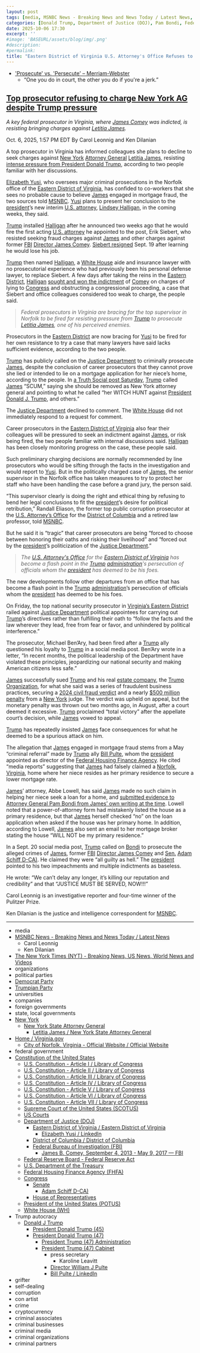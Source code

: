 ```yaml
---
layout: post
tags: [media, MSNBC News - Breaking News and News Today / Latest News, Carol Leonnig, Ken Dilanian, The New York Times (NYT) - Breaking News US News World News and Videos, organizations, political parties, Democrat Party, Trumpian Party, universities, companies, foreign governments, state local governments, New York, New York State Attorney General, Letitia James / New York State Attorney General, Home / Virginia.gov, City of Norfolk Virginia - Official Website / Official Website, federal government, Constitution of the United States, U.S. Constitution - Article I / Library of Congress, U.S. Constitution - Article II / Library of Congress, U.S. Constitution - Article III / Library of Congress, U.S. Constitution - Article IV / Library of Congress, U.S. Constitution - Article V / Library of Congress, U.S. Constitution - Article VI / Library of Congress, U.S. Constitution - Article VII / Library of Congress, Supreme Court of the United States (SCOTUS), US Courts, Department of Justice (DOJ), Eastern District of Virginia / Eastern District of Virginia, Elizabeth Yusi / LinkedIn, District of Columbia / District of Columbia, Federal Bureau of Investigation (FBI), James B. Comey September 4 2013 - May 9 2017 — FBI, Federal Reserve Board - Federal Reserve Act, U.S. Department of the Treasury, Federal Housing Finance Agency (FHFA), Congress, Senate, Adam Schiff D-CA), House of Representatives, President of the United States (POTUS), White House (WH), Trump autocracy, Donald J Trump, President Donald Trump (45), President Donald Trump (47), President Trump (47) Administration, President Trump (47) Cabinet, press secretary, Karoline Leavitt, Director William J Pulte, Bill Pulte / LinkedIn, grifter, self-dealing, corruption, con artist, crime, cryptocurrency, criminal associates, criminal businesses, criminal media, criminal organizations, criminal partners]
categories: [Donald Trump, Department of Justice (DOJ), Pam Bondi, Federal Housing Finance Agency (FHFA), Bill Pulte, New York Attorney General, Letitia James, mortgage fraud, weaponization, persecution]
date: 2025-10-06 17:30
excerpt: ''
#image: 'BASEURL/assets/blog/img/.png'
#description:
#permalink:
title: "Eastern District of Virginia U.S. Attorney's Office Refuses to Indict New York Attorney General Letitia James for Mortgage Fraud"
---
```


- ['Prosecute' vs. 'Persecute' – Merriam-Webster](https://www.merriam-webster.com/grammar/prosecuted-vs-persecuted-usage)
    - “One you do in court, the other you do if you're a jerk.”

## [Top prosecutor refusing to charge New York AG despite Trump pressure](https://www.msnbc.com/msnbc/news/top-prosecutor-trump-pressure-charge-new-york-ag-rcna235922)

*A key federal prosecutor in Virginia, where [James Comey](https://www.fbi.gov/history/directors/james-b-comey/) was indicted, is resisting bringing charges against [Letitia James](https://ag.ny.gov/about/meet-letitia-james).*

Oct. 6, 2025, 1:57 PM EDT
By Carol Leonnig and Ken Dilanian

A top prosecutor in Virginia has informed colleagues she plans to decline to seek charges against [New York](https://www.ny.gov/) [Attorney General](https://ag.ny.gov/) [Letitia James](https://ag.ny.gov/about/meet-letitia-james), resisting [intense pressure from President Donald Trump](https://www.msnbc.com/opinion/msnbc-opinion/donald-trump-letitia-james-subpoenas-rcna224310), according to two people familiar with her discussions.

[Elizabeth Yusi](https://www.linkedin.com/in/elizabeth-yusi-198025a3/), who oversees major criminal prosecutions in the Norfolk office of the [Eastern District of Virginia](https://www.justice.gov/usao-edva/), has confided to co-workers that she sees no probable cause to believe [James](https://ag.ny.gov/about/meet-letitia-james) engaged in mortgage fraud, the two sources told [MSNBC](https://www.msnbc.com/). [Yusi](https://www.linkedin.com/in/elizabeth-yusi-198025a3/) plans to present her conclusion to the [president](https://www.whitehouse.gov/)’s new interim [U.S. attorney](https://www.justice.gov/), [Lindsey Halligan](https://www.justice.gov/usao-edva/), in the coming weeks, they said.

[Trump](https://www.donaldjtrump.com/) installed [Halligan](https://www.justice.gov/usao-edva/) after he announced two weeks ago that he would fire the first acting [U.S. attorney](https://www.justice.gov/) he appointed to the post, Erik Siebert, who resisted seeking fraud charges against [James](https://ag.ny.gov/about/meet-letitia-james) and other charges against former [FBI](https://www.fbi.gov/) [Director James Comey](https://www.fbi.gov/history/directors/james-b-comey/). [Siebert resigned](https://www.msnbc.com/msnbc/watch/breaking-u-s-attorney-to-resign-amid-pressure-from-trump-admin-to-indict-new-york-ag-james-247982661865) Sept. 19 after learning he would lose his job.

[Trump](https://www.donaldjtrump.com/) then named [Halligan](https://www.justice.gov/usao-edva/), a [White House](https://www.whitehouse.gov/) aide and insurance lawyer with no prosecutorial experience who had previously been his personal defense lawyer, to replace Siebert. A few days after taking the reins in the [Eastern District](https://www.justice.gov/usao-edva/), [Halligan](https://www.justice.gov/usao-edva/) [sought and won the indictment](https://www.msnbc.com/msnbc/news/james-comey-indictment-congress-fbi-director-rcna233691) of [Comey](https://www.fbi.gov/history/directors/james-b-comey/) on charges of lying to [Congress](https://www.congress.gov/) and obstructing a congressional proceeding, a case that Siebert and office colleagues considered too weak to charge, the people said.

> *Federal prosecutors in Virginia are bracing for the top supervisor in Norfolk to be fired for resisting pressure from [Trump](https://www.donaldjtrump.com/) to prosecute [Letitia James](https://ag.ny.gov/about/meet-letitia-james), one of his perceived enemies.*

Prosecutors in the [Eastern District](https://www.justice.gov/usao-edva/) are now bracing for [Yusi](https://www.linkedin.com/in/elizabeth-yusi-198025a3/) to be fired for her own resistance to try a case that many lawyers have said lacks sufficient evidence, according to the two people.

[Trump](https://www.donaldjtrump.com/) has publicly called on the [Justice Department](https://www.justice.gov/) to criminally prosecute [James](https://ag.ny.gov/about/meet-letitia-james), despite the conclusion of career prosecutors that they cannot prove she lied or intended to lie on a mortgage application for her niece’s home, according to the people. In [a Truth Social post Saturday](https://truthsocial.com/@realDonaldTrump](https://www.donaldjtrump.com/)/posts/115317676598981431), [Trump](https://www.donaldjtrump.com/) called [James](https://ag.ny.gov/about/meet-letitia-james) “SCUM,” saying she should be removed as New York attorney general and pointing to what he called “her WITCH HUNT against [President](https://www.whitehouse.gov/) [Donald J. Trump](https://www.donaldjtrump.com/), and others.”

The [Justice Department](https://www.justice.gov/) declined to comment. The [White House](https://www.whitehouse.gov/) did not immediately respond to a request for comment.

Career prosecutors in the [Eastern District of Virginia](https://www.justice.gov/usao-edva/) also fear their colleagues will be pressured to seek an indictment against [James](https://ag.ny.gov/about/meet-letitia-james), or risk being fired, the two people familiar with internal discussions said. [Halligan](https://www.justice.gov/usao-edva/) has been closely monitoring progress on the case, these people said.

Such preliminary charging decisions are normally recommended by line prosecutors who would be sifting through the facts in the investigation and would report to [Yusi](https://www.linkedin.com/in/elizabeth-yusi-198025a3/). But in the politically charged case of [James](https://ag.ny.gov/about/meet-letitia-james), the senior supervisor in the Norfolk office has taken measures to try to protect her staff who have been handling the case before a grand jury, the person said.

“This supervisor clearly is doing the right and ethical thing by refusing to bend her legal conclusions to fit the [president](https://www.whitehouse.gov/)’s desire for political retribution,” Randall Eliason, the former top public corruption prosecutor at the [U.S. Attorney’s Office](https://www.justice.gov/) for the [District of Columbia](https://www.justice.gov/usao-dc) and a retired law professor, told [MSNBC](https://www.msnbc.com/).

But he said it is “tragic” that career prosecutors are being “forced to choose between honoring their oaths and risking their livelihood” and “forced out by the [president](https://www.whitehouse.gov/)’s politicization of the [Justice Department](https://www.justice.gov/).”

> *The [U.S. Attorney's Office](https://www.justice.gov/) for the [Eastern District of Virginia](https://www.justice.gov/usao-edva/) has become a flash point in the [Trump](https://www.donaldjtrump.com/) [administration](https://www.whitehouse.gov/administration/)'s persecution of officials whom the [president](https://www.whitehouse.gov/) has deemed to be his foes.*

The new developments follow other departures from an office that has become a flash point in the [Trump](https://www.donaldjtrump.com/) [administration](https://www.whitehouse.gov/administration/)’s persecution of officials whom the [president](https://www.whitehouse.gov/) has deemed to be his foes.

On Friday, the top national security prosecutor in [Virginia’s Eastern District](https://www.justice.gov/usao-edva/) railed against [Justice Department](https://www.justice.gov/) political appointees for carrying out [Trump](https://www.donaldjtrump.com/)’s directives rather than fulfilling their oath to “follow the facts and the law wherever they lead, free from fear or favor, and unhindered by political interference.”

The prosecutor, Michael Ben’Ary, had been fired after a [Trump](https://www.donaldjtrump.com/) ally questioned his loyalty to [Trump](https://www.donaldjtrump.com/) in a social media post. Ben’Ary wrote in a letter, “In recent months, the political leadership of the Department have violated these principles, jeopardizing our national security and making American citizens less safe.”

[James](https://ag.ny.gov/about/meet-letitia-james) successfully sued [Trump](https://www.donaldjtrump.com/) and his real [estate company](https://www.trump.com/), the [Trump Organization](https://www.trump.com/), for what she said was a series of fraudulent business practices, securing a [2024 civil fraud verdict](https://ag.ny.gov/press-release/2024/attorney-general-james-wins-landmark-victory-case-against-donald-trump) and a nearly [\$500 million penalty](https://ag.ny.gov/press-release/2024/attorney-general-james-wins-landmark-victory-case-against-donald-trump) from a [New York](https;//www.ny.gov/) judge. The verdict was upheld on appeal, but the monetary penalty was thrown out two months ago, in August, after a court deemed it excessive. [Trump](https://www.donaldjtrump.com/) proclaimed “total victory” after the appellate court’s decision, while [James](https://ag.ny.gov/about/meet-letitia-james) vowed to appeal.

[Trump](https://www.donaldjtrump.com/) has repeatedly insisted [James](https://ag.ny.gov/about/meet-letitia-james) face consequences for what he deemed to be a spurious attack on him.

The allegation that [James](https://ag.ny.gov/about/meet-letitia-james) engaged in mortgage fraud stems from a May “criminal referral” made by [Trump](https://www.donaldjtrump.com/) ally [Bill Pulte](https://www.fhfa.gov/about/leadership/william-j-pulte), whom the [president](https://www.whitehouse.gov/) appointed as director of the [Federal Housing Finance Agency](https://www.fhfa.gov=). He cited “media reports” suggesting that [James](https://ag.ny.gov/about/meet-letitia-james) had falsely claimed a [Norfolk](https://www.norfolk.gov/), [Virginia](https://www.virginia.gov/), home where her niece resides as her primary residence to secure a lower mortgage rate.

[James](https://ag.ny.gov/about/meet-letitia-james)’ attorney, Abbe Lowell, has said [James](https://ag.ny.gov/about/meet-letitia-james) made no such claim in helping her niece seek a loan for a home, and [submitted evidence to Attorney General Pam Bondi from James’ own writing at the time](https://www.nytimes.com/interactive/2025/04/24/us/nyag-james-letter-to-ag-bondi.html). Lowell noted that a power-of-attorney form had mistakenly listed the house as a primary residence, but that [James](https://ag.ny.gov/about/meet-letitia-james) herself checked “no” on the loan application when asked if the house was her primary home. In addition, according to Lowell, [James](https://ag.ny.gov/about/meet-letitia-james) also sent an email to her mortgage broker stating the house “WILL NOT be my primary residence.”

In a Sept. 20 social media post, [Trump](https://www.donaldjtrump.com/) called on [Bondi](https://www.justice.gov/ag/staff-profile/meet-attorney-general/) to prosecute the alleged crimes of [James](https://ag.ny.gov/about/meet-letitia-james), former [FBI](https://www.fbi.gov/) [Director James Comey](https://www.fbi.gov/history/directors/james-b-comey/) and [Sen.](https://www.senate.gov/) [Adam Schiff D-CA)](https://www.schiff.senate.gov/). He claimed they were “all guilty as hell.” The [president](https://www.whitehouse.gov/) pointed to his two impeachments and multiple indictments as baseless.

He wrote: “We can’t delay any longer, it’s killing our reputation and credibility” and that “JUSTICE MUST BE SERVED, NOW!!!”

Carol Leonnig is an investigative reporter and four-time winner of the Pulitzer Prize.

Ken Dilanian is the justice and intelligence correspondent for [MSNBC](https://www.msnbc.com/).

----
- media
- [MSNBC News - Breaking News and News Today / Latest News](https://www.msnbc.com/)
    - Carol Leonnig
    - Ken Dilanian
- [The New York Times (NYT) - Breaking News, US News, World News and Videos](https://www.nytimes.com/)
- organizations
- political parties
- [Democrat Party](https://www.democrats.org/)
- [Trumpian Party](https://www.gop.com/)
- universities
- companies
- foreign governments
- state, local governments 
- [New York](https://www.ny.gov/)
    - [New York State Attorney General](https://ag.ny.gov/)
        - [Letitia James / New York State Attorney General](https://ag.ny.gov/about/meet-letitia-james)
- [Home / Virginia.gov](https://www.virginia.gov/)
    - [City of Norfolk, Virginia - Official Website / Official Website](https://www.norfolk.gov/)
- federal government
- [Constitution of the United States](https://constitution.congress.gov/constitution/)
    - [U.S. Constitution - Article I / Library of Congress](https://constitution.congress.gov/constitution/article-1/)
    - [U.S. Constitution - Article II / Library of Congress](https://constitution.congress.gov/constitution/article-2/)
    - [U.S. Constitution - Article III / Library of Congress](https://constitution.congress.gov/constitution/article-3/)
    - [U.S. Constitution - Article IV / Library of Congress](https://constitution.congress.gov/constitution/article-4/)
    - [U.S. Constitution - Article V / Library of Congress](https://constitution.congress.gov/constitution/article-5/)
    - [U.S. Constitution - Article VI / Library of Congress](https://constitution.congress.gov/constitution/article-6/)
    - [U.S. Constitution - Article VII / Library of Congress](https://constitution.congress.gov/constitution/article-7/)
    - [Supreme Court of the United States (SCOTUS)](https://www.supremecourt.gov/)
    - [US Courts](https://www.uscourts.gov/)
    - [Department of Justice (DOJ)](https://www.justice.gov/)
        - [Eastern District of Virginia / Eastern District of Virginia](https://www.justice.gov/usao-edva)
            - [Elizabeth Yusi / LinkedIn](https://www.linkedin.com/in/elizabeth-yusi-198025a3/)
        - [District of Columbia / District of Columbia](https://www.justice.gov/usao-dc)
        - [Federal Bureau of Investigation (FBI)](https://www.fbi.gov/)
            - [James B. Comey, September 4, 2013 - May 9, 2017 — FBI](https://www.fbi.gov/history/directors/james-b-comey)
    - [Federal Reserve Board - Federal Reserve Act](https://www.federalreserve.gov/aboutthefed/fract.htm)
    - [U.S. Department of the Treasury](https://home.treasury.gov/)
    - [Federal Housing Finance Agency (FHFA)](https://www.fhfa.gov=)
    - [Congress](https://www.congress.gov/)
        - [Senate](https://www.senate.gov/)
            - [Adam Schiff D-CA)](https://www.schiff.senate.gov/)
        - [House of Representatives](https://www.house.gov/)
     - [President of the United States (POTUS)](https://www.whitehouse.gov/)
    - [White House (WH)](https://www.whitehouse.gov/)
- Trump autocracy
    - [Donald J Trump](https://www.donaldjtrump.com/)
        - [President Donald Trump (45)](https://trumpwhitehouse.archives.gov/)
        - [President Donald Trump (47)](https://www.whitehouse.gov/administration/donald-j-trump/)
            - [President Trump (47) Administration](https://www.whitehouse.gov/administration/)
            - [President Trump (47) Cabinet](https://www.whitehouse.gov/administration/the-cabinet/)
                - press secretary
                    - Karoline Leavitt
                - [Director William J Pulte](https://www.fhfa.gov/about/leadership/william-j-pulte)
                - [Bill Pulte / LinkedIn](https://www.linkedin.com/in/pulte/)
- grifter
- self-dealing
- corruption
- con artist
- crime
- cryptocurrency
- criminal associates
- criminal businesses
- criminal media
- criminal organizations
- criminal partners